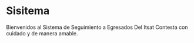 # Sisitema
Bienvenidos al Sistema de Seguimiento a Egresados Del Itsat
Contesta con cuidado y  de manera amable.
